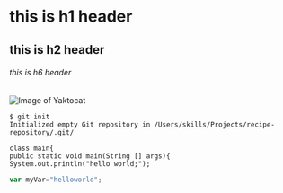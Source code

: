 # this is h1 header
## this is h2 header
###### this is h6 header
![Image of Yaktocat](https://octodex.github.com/images/yaktocat.png)

```
$ git init
Initialized empty Git repository in /Users/skills/Projects/recipe-repository/.git/
```
```
class main{
public static void main(String [] args){
System.out.println("hello world;");

```
```javascript
var myVar="helloworld";
```
